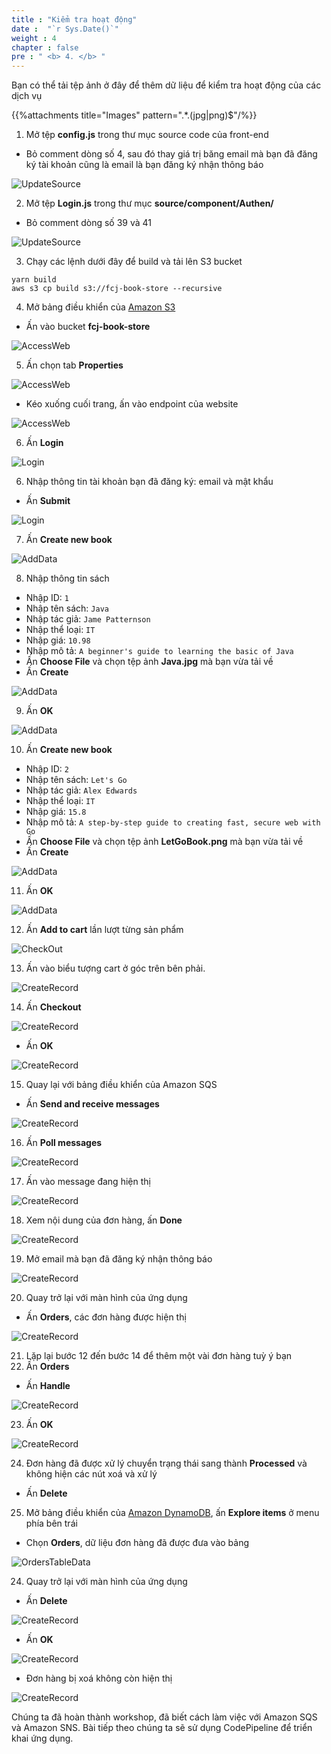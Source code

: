 ```yaml
---
title : "Kiểm tra hoạt động"
date :  "`r Sys.Date()`" 
weight : 4
chapter : false
pre : " <b> 4. </b> "
---
```

Bạn có thể tải tệp ảnh ở đây để thêm dữ liệu để kiểm tra hoạt động của các dịch vụ

{{%attachments title="Images" pattern=".*\.(jpg|png)$"/%}}

1. Mở tệp **config.js** trong thư mục source code của front-end
- Bỏ comment dòng số 4, sau đó thay giá trị băng email mà bạn đã đăng ký tài khoản cũng là email là bạn đăng ký nhận thông báo

![UpdateSource](/images/4-test-operation/4-test-operation-1.png?featherlight=false&width=90pc)

2. Mở tệp **Login.js** trong thư mục **source/component/Authen/**
- Bỏ comment dòng số 39 và 41

![UpdateSource](/images/4-test-operation/4-test-operation-2.png?featherlight=false&width=90pc)

3. Chạy các lệnh dưới đây để build và tải lên S3 bucket
```
yarn build
aws s3 cp build s3://fcj-book-store --recursive
```

4. Mở bảng điều khiển của [Amazon S3](https://s3.console.aws.amazon.com/s3/buckets?region=ap-southeast-1)
- Ấn vào bucket **fcj-book-store**

![AccessWeb](/images/4-test-operation/4-test-operation-3.png?featherlight=false&width=90pc)

5. Ấn chọn tab **Properties**

![AccessWeb](/images/4-test-operation/4-test-operation-4.png?featherlight=false&width=90pc)

- Kéo xuống cuối trang, ấn vào endpoint của website

![AccessWeb](/images/4-test-operation/4-test-operation-5.png?featherlight=false&width=90pc)

6. Ấn **Login**

![Login](/images/4-test-operation/4-test-operation-6.png?featherlight=false&width=90pc)

6. Nhập thông tin tài khoản bạn đã đăng ký: email và mật khẩu
- Ấn **Submit**

![Login](/images/4-test-operation/4-test-operation-7.png?featherlight=false&width=90pc)

7. Ấn **Create new book**

![AddData](/images/4-test-operation/4-test-operation-8.png?featherlight=false&width=90pc)

8. Nhập thông tin sách
- Nhập ID: `1`
- Nhập tên sách: `Java`
- Nhập tác giả: `Jame Patternson`
- Nhập thể loại: `IT`
- Nhập giá: `10.98`
- Nhập mô tả: `A beginner's guide to learning the basic of Java`
- Ấn **Choose File** và chọn tệp ảnh **Java.jpg** mà bạn vừa tải về
- Ấn **Create**

![AddData](/images/4-test-operation/4-test-operation-9.png?featherlight=false&width=90pc)

9. Ấn **OK**

![AddData](/images/4-test-operation/4-test-operation-29.png?featherlight=false&width=90pc)

10. Ấn **Create new book**
- Nhập ID: `2`
- Nhập tên sách: `Let's Go`
- Nhập tác giả: `Alex Edwards`
- Nhập thể loại: `IT`
- Nhập giá: `15.8`
- Nhập mô tả: `A step-by-step guide to creating fast, secure web with Go`
- Ấn **Choose File** và chọn tệp ảnh **LetGoBook.png** mà bạn vừa tải về
- Ấn **Create**

![AddData](/images/4-test-operation/4-test-operation-10.png?featherlight=false&width=90pc)

11. Ấn **OK**

![AddData](/images/4-test-operation/4-test-operation-29.png?featherlight=false&width=90pc)

12. Ấn **Add to cart** lần lượt từng sản phẩm

![CheckOut](/images/4-test-operation/4-test-operation-11.png?featherlight=false&width=90pc)

13. Ấn vào biểu tượng cart ở góc trên bên phải.

![CreateRecord](/images/4-test-operation/4-test-operation-12.png?featherlight=false&width=90pc)

14. Ấn **Checkout**

![CreateRecord](/images/4-test-operation/4-test-operation-13.png?featherlight=false&width=90pc)

- Ấn **OK**

![CreateRecord](/images/4-test-operation/4-test-operation-14.png?featherlight=false&width=90pc)

15. Quay lại với bảng điều khiển của Amazon SQS
- Ấn **Send and receive messages**

![CreateRecord](/images/4-test-operation/4-test-operation-16.png?featherlight=false&width=90pc)

16. Ấn **Poll messages**

![CreateRecord](/images/4-test-operation/4-test-operation-17.png?featherlight=false&width=90pc)

17. Ấn vào message đang hiện thị

![CreateRecord](/images/4-test-operation/4-test-operation-18.png?featherlight=false&width=90pc)

18. Xem nội dung của đơn hàng, ấn **Done**

![CreateRecord](/images/4-test-operation/4-test-operation-19.png?featherlight=false&width=90pc)

19. Mở email mà bạn đã đăng ký nhận thông báo

![CreateRecord](/images/4-test-operation/4-test-operation-20.png?featherlight=false&width=90pc)

20. Quay trở lại với màn hình của ứng dụng
- Ấn **Orders**, các đơn hàng được hiện thị

![CreateRecord](/images/4-test-operation/4-test-operation-21.png?featherlight=false&width=90pc)

21. Lặp lại bước 12 đến bước 14 để thêm một vài đơn hàng tuỳ ý bạn
22. Ấn **Orders**
- Ấn **Handle**

![CreateRecord](/images/4-test-operation/4-test-operation-22.png?featherlight=false&width=90pc)

23. Ấn **OK**

![CreateRecord](/images/4-test-operation/4-test-operation-23.png?featherlight=false&width=90pc)

24. Đơn hàng đã được xử lý chuyển trạng thái sang thành **Processed** và không hiện các nút xoá và xử lý
- Ấn **Delete**

25. Mở bảng điều khiển của [Amazon DynamoDB](https://ap-southeast-1.console.aws.amazon.com/dynamodbv2/home?region=ap-southeast-1#dashboard), ấn **Explore items** ở menu phía bên trái
- Chọn **Orders**, dữ liệu đơn hàng đã được đưa vào bảng

![OrdersTableData](/images/4-test-operation/4-test-operation-30.png?featherlight=false&width=90pc)

24. Quay trở lại với màn hình của ứng dụng
- Ấn **Delete**

![CreateRecord](/images/4-test-operation/4-test-operation-24.png?featherlight=false&width=90pc)

- Ấn **OK**

![CreateRecord](/images/4-test-operation/4-test-operation-25.png?featherlight=false&width=90pc)

- Đơn hàng bị xoá không còn hiện thị

![CreateRecord](/images/4-test-operation/4-test-operation-26.png?featherlight=false&width=90pc)

Chúng ta đã hoàn thành workshop, đã biết cách làm việc với Amazon SQS và Amazon SNS. Bài tiếp theo chúng ta sẽ sử dụng CodePipeline để triển khai ứng dụng.